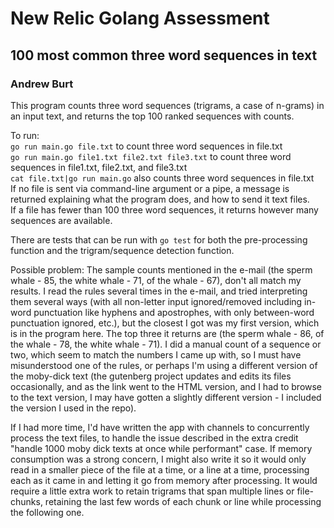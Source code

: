 # New Relic Golang Assessment 

## 100 most common three word sequences in text

###  Andrew Burt

This program counts three word sequences (trigrams, a case of n-grams) in an input text, and returns the top 100 ranked sequences with counts.  
  
To run:  
`go run main.go file.txt` to count three word sequences in file.txt  
`go run main.go file1.txt file2.txt file3.txt` to count three word sequences in file1.txt, file2.txt, and file3.txt  
`cat file.txt|go run main.go` also counts three word sequences in file.txt  
If no file is sent via command-line argument or a pipe, a message is returned explaining what the program does, and how to send it text files.  
If a file has fewer than 100 three word sequences, it returns however many sequences are available.  

There are tests that can be run with `go test` for both the pre-processing function and the trigram/sequence detection function.  
  
Possible problem: The sample counts mentioned in the e-mail (the sperm whale - 85, the white whale - 71, of the whale - 67), don't all match my results. I read the rules several times in the e-mail, and tried interpreting them several ways (with all non-letter input ignored/removed including in-word punctuation like hyphens and apostrophes, with only between-word punctuation ignored, etc.), but the closest I got was my first version, which is in the program here. The top three it returns are (the sperm whale - 86, of the whale - 78, the white whale - 71).   I did a manual count of a sequence or two, which seem to match the numbers I came up with, so I must have misunderstood one of the rules, or perhaps I'm using a different version of the moby-dick text (the gutenberg project updates and edits its files occasionally, and as the link went to the HTML version, and I had to browse to the text version, I may have gotten a slightly different version - I included the version I used in the repo). 

If I had more time, I'd have written the app with channels to concurrently process the text files, to handle the issue described in the extra credit "handle 1000 moby dick texts at once while performant" case. If memory consumption was a strong concern, I might also write it so it would only read in a smaller piece of the file at a time, or a line at a time, processing each as it came in and letting it go from memory after processing. It would require a little extra work to retain trigrams that span multiple lines or file-chunks, retaining the last few words of each chunk or line while processing the following one. 
